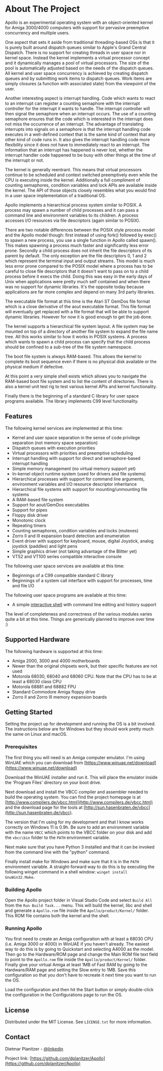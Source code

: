 # About The Project

Apollo is an experimental operating system with an object-oriented kernel for Amiga 3000/4000 computers with support for pervasive preemptive concurrency and multiple users.

One aspect that sets it aside from traditional threading-based OSs is that it is purely built around dispatch queues similar to Apple's Grand Central Dispatch. There is no support for creating threads in user space nor in kernel space. Instead the kernel implements a virtual processor concept and it dynamically manages a pool of virtual processors. The size of the pool is automatically adjusted based on the needs of the dispatch queues. All kernel and user space concurrency is achieved by creating dispatch queues and by submitting work items to dispatch queues. Work items are simply closures (a function with associated state) from the viewpoint of the user.

Another interesting aspect is interrupt handling. Code which wants to react to an interrupt can register a counting semaphore with the interrupt controller for the interrupt it wants to handle. The interrupt controller will then signal the semaphore when an interrupt occurs. The use of a counting semaphore ensures that the code which is interested in the interrupt does not miss the occurrence of an interrupt. The advantage of translating interrupts into signals on a semaphore is that the interrupt handling code executes in a well-defined context that is the same kind of context that any other kind of code runs in. It also gives the interrupt handling code more flexibility since it does not have to immediately react to an interrupt. The information that an interrupt has happened is never lost, whether the interrupt handler code happened to be busy with other things at the time of the interrupt or not.

The kernel is generally reentrant. This means that virtual processors continue to be scheduled and context switched preemptively even while the CPU is executing inside the kernel. Additionally a full compliment of counting semaphores, condition variables and lock APIs are available inside the kernel. The API of those objects closely resembles what you would find in a user space implementation of a traditional OS.

Apollo implements a hierarchical process system similar to POSIX. A process may spawn a number of child processes and it can pass a command line and environment variables to its children. A process accesses I/O resources via file descriptors (again similar to POSIX).

There are two notable differences between the POSIX style process model and the Apollo model though: first instead of using fork() followed by exec() to spawn a new process, you use a single function in Apollo called spawn(). This makes spawning a process much faster and significantly less error prone. Secondly a child process does not inherit the file descriptors of its parent by default. The only exception are the file descriptors 0, 1 and 2 which represent the terminal input and output streams. This model is much less error prone compared to the POSIX model where a process has to be careful to close file descriptors that it doesn't want to pass on to a child process before it execs the child. Doing this was easy in the early days of Unix when applications were pretty much self contained and when there was no support for dynamic libraries. It's the opposite today because applications are far more complex and depend on many 3rd party libraries.

The executable file format at this time is the Atari ST GemDos file format which is a close derivative of the aout executable format. This file format will eventually get replaced with a file format that will be able to support dynamic libraries. However for now it is good enough to get the job done.

The kernel supports a hierarchical file system layout. A file system may be mounted on top of a directory of another file system to expand the file name tree. All this works similar to how it works in POSIX systems. A process which wants to spawn a child process can specify that the child process should be confined to a sub-tree of the file system namespace.

The boot file system is always RAM-based. This allows the kernel to complete its boot sequence even if there is no physical disk available or the physical medium if defective.

At this point a very simple shell exists which allows you to navigate the RAM-based boot file system and to list the content of directories. There is also a kernel unit test rig to test various kernel APIs and kernel functionality.

Finally there is the beginning of a standard C library for user space programs available. The library implements C99 level functionality.

## Features

The following kernel services are implemented at this time:

* Kernel and user space separation in the sense of code privilege separation (not memory space separation)
* Dispatch queues with execution priorities
* Virtual processors with priorities and preemptive scheduling
* Interrupt handling with support for direct and semaphore-based interrupt handling
* Simple memory management (no virtual memory support yet)
* In-kernel object runtime system (used for drivers and file systems)
* Hierarchical processes with support for command line arguments, environment variables and I/O resource descriptor inheritance
* Hierarchical file systems with support for mounting/unmounting file systems
* A RAM-based file system
* Support for aout/GemDos executables
* Support for pipes
* Floppy disk driver
* Monotonic clock
* Repeating timers
* Counting semaphores, condition variables and locks (mutexes)
* Zorro II and III expansion board detection and enumeration
* Event driver with support for keyboard, mouse, digital Joystick, analog joystick (paddles) and light pens
* Simple graphics driver (not taking advantage of the Blitter yet)
* VT52 and VT100 series compatible interactive console

The following user space services are available at this time:

* Beginnings of a C99 compatible standard C library
* Beginnings of a system call interface with support for processes, time and file I/O

The following user space programs are available at this time:

* A simple [interactive shell](Commands/sh/README.md) with command line editing and history support

The level of completeness and correctness of the various modules varies quite a bit at this time. Things are generically planned to improve over time :)

## Supported Hardware

The following hardware is supported at this time:

* Amiga 2000, 3000 and 4000 motherboards
* Newer than the original chipsets work, but their specific features are not used
* Motorola 68030, 68040 and 68060 CPU. Note that the CPU has to be at least a 68030 class CPU
* Motorola 68881 and 68882 FPU
* Standard Commodore Amiga floppy drive
* Zorro II and Zorro III memory expansion boards

## Getting Started

Setting the project up for development and running the OS is a bit involved. The instructions below are for Windows but they should work pretty much the same on Linux and macOS.

### Prerequisites

The first thing you will need is an Amiga computer emulator. I'm using WinUAE which you can download from [https://www.winuae.net/download](https://www.winuae.net/download)

Download the WinUAE installer and run it. This will place the emulator inside the 'Program Files' directory on your boot drive.

Next download and install the VBCC compiler and assembler needed to build the operating system. You can find the project homepage is at [http://www.compilers.de/vbcc.html](http://www.compilers.de/vbcc.html) and the download page for the tools at [http://sun.hasenbraten.de/vbcc](http://sun.hasenbraten.de/vbcc).

The version that I'm using for my development and that I know works correctly on Windows 11 is 0.9h. Be sure to add an environment variable with the name `VBCC` which points to the VBCC folder on your disk and add the `vbcc\bin` folder to the `PATH` environment variable.

Next make sure that you have Python 3 installed and that it can be invoked from the command line with the "python" command.

Finally install make for Windows and make sure that it is in the `PATH` environment variable. A straight-forward way to do this is by executing the following winget command in a shell window: `winget install GnuWin32.Make`.

### Building Apollo

Open the Apollo project folder in Visual Studio Code and select `Build All` from the `Run Build Task...` menu. This will build the kernel, libc and shell and generate a `Apollo.rom` file inside the `Apollo/product/Kernel/` folder. This ROM file contains both the kernel and the shell.

### Running Apollo

You first need to create an Amiga configuration with at least a 68030 CPU (i.e. Amiga 3000 or 4000) in WinUAE if you haven't already. The easiest way to do this is by going to Quickstart and selecting A4000 as the model. Then go to the Hardware/ROM page and change the Main ROM file text field to point to the `Apollo.rom` file inside the `Apollo/product/Kernel/` folder. Finally give your virtual Amiga at least 1MB of Fast RAM by going to the Hardware/RAM page and setting the Slow entry to 1MB. Save this configuration so that you don't have to recreate it next time you want to run the OS.

Load the configuration and then hit the Start button or simply double-click the configuration in the Configurations page to run the OS.

## License

Distributed under the MIT License. See `LICENSE.txt` for more information.

## Contact

Dietmar Planitzer - [@linkedin](https://www.linkedin.com/in/dplanitzer)

Project link: [https://github.com/dplanitzer/Apollo](https://github.com/dplanitzer/Apollo)
